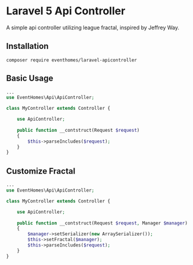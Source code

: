 # Laravel 5 Api Controller
A simple api controller utilizing league fractal, inspired by Jeffrey Way.

## Installation
```composer require eventhomes/laravel-apicontroller```

## Basic Usage
```php
...
use EventHomes\Api\ApiController;

class MyController extends Controller {

    use ApiController;
    
    public function __contstruct(Request $request)
    {
        $this->parseIncludes($request);
    }
}
```

## Customize Fractal

```php
...
use EventHomes\Api\ApiController;

class MyController extends Controller {

    use ApiController;
    
    public function __contstruct(Request $request, Manager $manager)
    {
        $manager->setSerializer(new ArraySerializer());
        $this->setFractal($manager);
        $this->parseIncludes($request);
    }
}
```